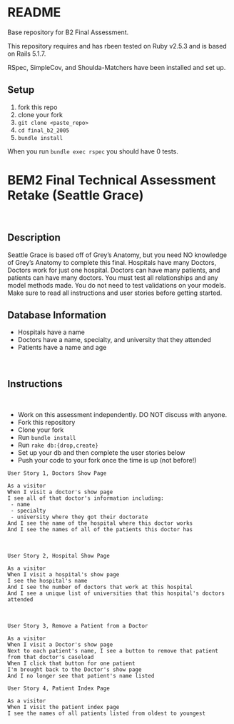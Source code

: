 # README

Base repository for B2 Final Assessment.

This repository requires and has rbeen tested on Ruby v2.5.3 and is based on Rails 5.1.7.

RSpec, SimpleCov, and Shoulda-Matchers have been installed and set up.


## Setup
1. fork this repo
2. clone your fork
3. `git clone <paste_repo>`
4. `cd final_b2_2005`
5. `bundle install`

When you run `bundle exec rspec` you should have 0 tests.

# BEM2 Final Technical Assessment Retake (Seattle Grace)
​
## Description
Seattle Grace is based off of Grey’s Anatomy, but you need NO knowledge of Grey’s Anatomy to complete this final.
Hospitals have many Doctors, Doctors work for just one hospital. Doctors can have many patients, and patients can have many doctors. You must test all relationships and any model methods made. You do not need to test validations on your models. Make sure to read all instructions and user stories before getting started.
​
## Database Information
* Hospitals have a name
* Doctors have a name, specialty, and university that they attended
* Patients have a name and age

​
## Instructions
​
* Work on this assessment independently. DO NOT discuss with anyone.
* Fork this repository
* Clone your fork
* Run `bundle install`
* Run `rake db:{drop,create}`
* Set up your db and then complete the user stories below
* Push your code to your fork once the time is up (not before!)
​​
​
```
User Story 1, Doctors Show Page
​
As a visitor
When I visit a doctor's show page
I see all of that doctor's information including:
 - name
 - specialty
 - university where they got their doctorate
And I see the name of the hospital where this doctor works
And I see the names of all of the patients this doctor has
```
​
​
```
User Story 2, Hospital Show Page
​
As a visitor
When I visit a hospital's show page
I see the hospital's name
And I see the number of doctors that work at this hospital
And I see a unique list of universities that this hospital's doctors attended
```
​
​
```
User Story 3, Remove a Patient from a Doctor
​
As a visitor
When I visit a Doctor's show page
Next to each patient's name, I see a button to remove that patient from that doctor's caseload
When I click that button for one patient
I'm brought back to the Doctor's show page
And I no longer see that patient's name listed
```

```
User Story 4, Patient Index Page
​
As a visitor
When I visit the patient index page
I see the names of all patients listed from oldest to youngest
```
